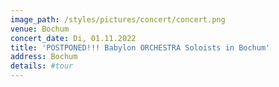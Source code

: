 ```yaml
---
image_path: /styles/pictures/concert/concert.png
venue: Bochum
concert_date: Di, 01.11.2022
title: 'POSTPONED!!! Babylon ORCHESTRA Soloists in Bochum'
address: Bochum
details: #tour 
---
```

